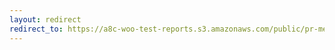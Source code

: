 ```yaml
---
layout: redirect
redirect_to: https://a8c-woo-test-reports.s3.amazonaws.com/public/pr-merge/44494/e2e/index.html
---
```

